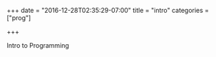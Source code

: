 +++
date = "2016-12-28T02:35:29-07:00"
title = "intro"
categories = ["prog"]

+++

Intro to Programming

